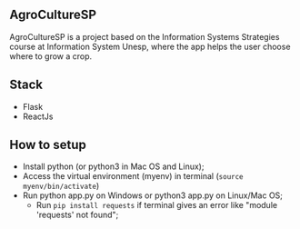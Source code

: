 ## AgroCultureSP
AgroCultureSP is a project based on the Information Systems Strategies course at Information System Unesp, where the app helps the user choose where to grow a crop. 

## Stack
 - Flask
 - ReactJs

## How to setup
 - Install python (or python3 in Mac OS and Linux);
 - Access the virtual environment (myenv) in terminal (`source myenv/bin/activate`)
 - Run python app.py on Windows or python3 app.py on Linux/Mac OS;
    - Run `pip install requests` if terminal gives an error like "module 'requests' not found";
